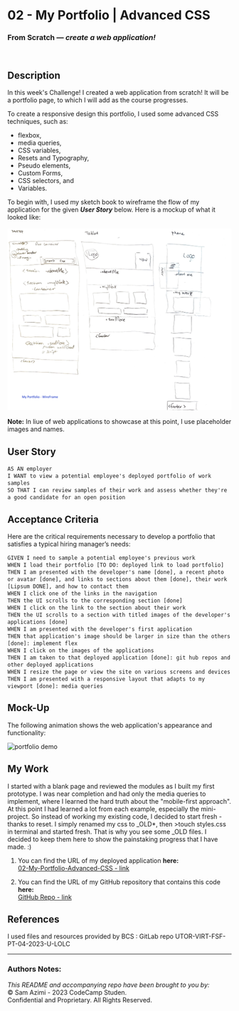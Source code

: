 # 02 - My Portfolio | Advanced CSS
### From Scratch &mdash; _create a web application!_
<br>

## Description

In this week's Challenge! I created a web application from scratch! It will be a portfolio page, to which I will add as the course progresses. 

To create a responsive design this portfolio, I used some advanced CSS techniques, such as: 
* flexbox, 
* media queries,  
* CSS variables,
* Resets and Typography,
* Pseudo elements,
* Custom Forms,
* CSS selectors, and
* Variables.

To begin with, I used my sketch book to wireframe the flow of my application for the given **_User Story_** below. Here is a mockup of what it looked like:<br><br>
![Wireframe](./Assets/Images/WireFrame.PNG) 


**Note:** In liue of web applications to showcase at this point, I use placeholder images and names. 


## User Story

```
AS AN employer
I WANT to view a potential employee's deployed portfolio of work samples
SO THAT I can review samples of their work and assess whether they're a good candidate for an open position
```


## Acceptance Criteria

Here are the critical requirements necessary to develop a portfolio that satisfies a typical hiring manager’s needs:

```
GIVEN I need to sample a potential employee's previous work
WHEN I load their portfolio [TO DO: deployed link to load portfolio]
THEN I am presented with the developer's name [done], a recent photo or avatar [done], and links to sections about them [done], their work [Lipsum DONE], and how to contact them
WHEN I click one of the links in the navigation
THEN the UI scrolls to the corresponding section [done]
WHEN I click on the link to the section about their work
THEN the UI scrolls to a section with titled images of the developer's applications [done]
WHEN I am presented with the developer's first application
THEN that application's image should be larger in size than the others [done]: implement flex 
WHEN I click on the images of the applications
THEN I am taken to that deployed application [done]: git hub repos and other deployed applications
WHEN I resize the page or view the site on various screens and devices
THEN I am presented with a responsive layout that adapts to my viewport [done]: media queries
```


## Mock-Up

The following animation shows the web application's appearance and functionality:

![portfolio demo](./Assets/Images/02-advanced-css-homework-demo.gif)


## My Work
I started with a blank page and reviewed the modules as I built my first prototype. I was near completion and had only the media queries to implement, where I learned the hard truth about the "mobile-first approach". At this point I had learned a lot from each example, especially the mini-project. So instead of working my existing code, I decided to start fresh - thanks to reset. I simply renamed my css to _OLD*, then >touch styles.css in terminal and started fresh. That is why you see some _OLD files. I decided to keep them here to show the painstaking progress that I have made. :)

1. You can find the URL of my deployed application **here:** <br>[02-My-Portfolio-Advanced-CSS - link](https://dinozio-design.github.io/02-My-Portfolio-Advanced-CSS)

2. You can find the URL of my GitHub repository that contains this code **here:** <br>[GitHub Repo - link](https://github.com/dinozio-design/02-My-Portfolio-Advanced-CSS.git)


## References
I used files and resources provided by BCS : GitLab repo UTOR-VIRT-FSF-PT-04-2023-U-LOLC


- - -
### Authors Notes:<br>
_This README and accompanying repo have been brought to you by:_<br>
© Sam Azimi - 2023 CodeCamp Studen.<br> 
Confidential and Proprietary. All Rights Reserved.
